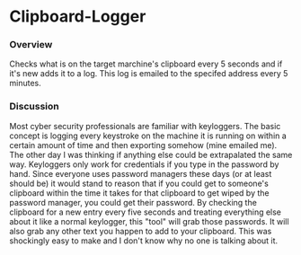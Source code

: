 # Clipboard-Logger

### Overview
Checks what is on the target marchine's clipboard every 5 seconds and if it's new adds it to a log. This log is emailed to the specifed address every 5 minutes.

### Discussion
Most cyber security professionals are familiar with keyloggers. The basic concept is logging every keystroke on the machine it is running on within a certain amount of time and 
then exporting somehow (mine emailed me). The other day I was thinking if anything else could be extrapalated the same way. Keyloggers only work for credentials if you type in 
the password by hand. Since everyone uses password managers these days (or at least should be) it would stand to reason that if you could get to someone's clipboard within the 
time it takes for that clipboard to get wiped by the password manager, you could get their password. By checking the clipboard for a new entry every five seconds and treating 
everything else about it like a normal keylogger, this "tool" will grab those passwords. It will also grab any other text you happen to add to your clipboard. This was shockingly 
easy to make and I don't know why no one is talking about it.
